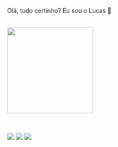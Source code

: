 Olá, tudo certinho? Eu sou o Lucas 👋

  <br>
<div>
  <a href="https://github.com/Lucas-Antonio-Russo/github-readme-stats">
    <img height=200 align="center" src="https://github-readme-stats.vercel.app/api?username=Lucas-Antonio-Russo&locale=pt-br&show_icons=true&theme=tokyonight" />
  </a>
</div>

 ##
  <br>
<div> 
  <a href="https://www.instagram.com/olucas_russo/" target="_blank"><img src="https://img.shields.io/badge/-Instagram-%23E4405F?style=for-the-badge&logo=instagram&logoColor=white" target="_blank"></a>
  <a href = "mailto:lucasrusso2002@gmail.com"><img src="https://img.shields.io/badge/-Gmail-%23333?style=for-the-badge&logo=gmail&logoColor=white" target="_blank"></a>
  <a href="https://www.linkedin.com/in/lucasantoniorusso/" target="_blank"><img src="https://img.shields.io/badge/-LinkedIn-%230077B5?style=for-the-badge&logo=linkedin&logoColor=white" target="_blank"></a> 
</div>

